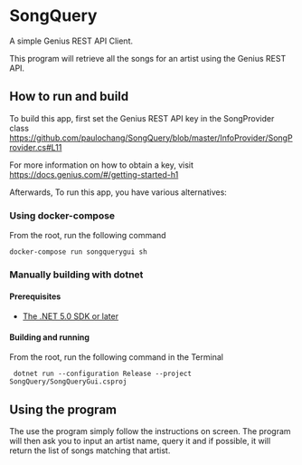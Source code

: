 # SongQuery
A simple Genius REST API Client.

This program will retrieve all the songs for an artist using the Genius REST API. 


## How to run and build
To build this app, first set the Genius REST API key in the SongProvider class 
https://github.com/paulochang/SongQuery/blob/master/InfoProvider/SongProvider.cs#L11

For more information on how to obtain a key, visit https://docs.genius.com/#/getting-started-h1

Afterwards,
To run this app, you have various alternatives:

### Using docker-compose 
From the root, run the following command

```
docker-compose run songquerygui sh
 ```


### Manually building with dotnet

#### Prerequisites
- [The .NET 5.0 SDK or later](https://dotnet.microsoft.com/download)

#### Building and running
From the root, run the following command in the Terminal

```
 dotnet run --configuration Release --project SongQuery/SongQueryGui.csproj  
 ```

## Using the program
The use the program simply follow the instructions on screen.
The program will then ask you to input an artist name, query it and if possible, it will return the list of songs matching that artist.
